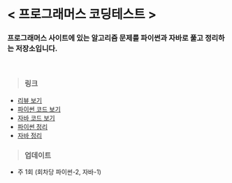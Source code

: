 # < 프로그래머스 코딩테스트 >

### 프로그래머스 사이트에 있는 알고리즘 문제를 파이썬과 자바로 풀고 정리하는 저장소입니다. 

<br>

> ### 링크
- <a href="\review">리뷰 보기</a>
- <a href="\pyCode">파이썬 코드 보기</a>
- <a href="\javaCode">자바 코드 보기</a>
- <a href="\concept\파이썬정리.md">파이썬 정리</a>
- <a href="\concept\자바정리.md">자바 정리</a>

> ### 업데이트
- 주 1회 (회차당 파이썬-2, 자바-1)
